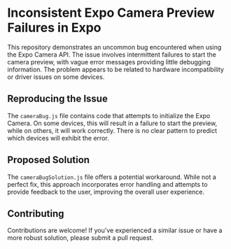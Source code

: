 # Inconsistent Expo Camera Preview Failures in Expo

This repository demonstrates an uncommon bug encountered when using the Expo Camera API. The issue involves intermittent failures to start the camera preview, with vague error messages providing little debugging information. The problem appears to be related to hardware incompatibility or driver issues on some devices.

## Reproducing the Issue

The `cameraBug.js` file contains code that attempts to initialize the Expo Camera.  On some devices, this will result in a failure to start the preview, while on others, it will work correctly.  There is no clear pattern to predict which devices will exhibit the error.

## Proposed Solution

The `cameraBugSolution.js` file offers a potential workaround. While not a perfect fix, this approach incorporates error handling and attempts to provide feedback to the user, improving the overall user experience.

## Contributing

Contributions are welcome! If you've experienced a similar issue or have a more robust solution, please submit a pull request.